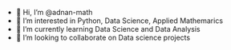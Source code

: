 - 👋 Hi, I’m @adnan-math
- 👀 I’m interested in Python, Data Science, Applied Mathemarics
- 🌱 I’m currently learning Data Science and Data Analysis
- 💞️ I’m looking to collaborate on Data science projects



<!---
adnan-math/adnan-math is a ✨ special ✨ repository because its `README.md` (this file) appears on your GitHub profile.
You can click the Preview link to take a look at your changes.- 📫 How to reach me 
twitter 
--->
